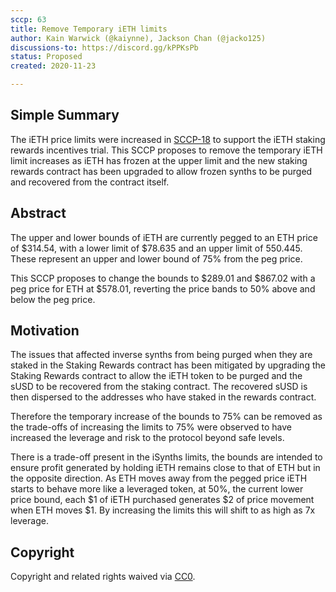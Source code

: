 ```yaml
---
sccp: 63
title: Remove Temporary iETH limits
author: Kain Warwick (@kaiynne), Jackson Chan (@jacko125)
discussions-to: https://discord.gg/kPPKsPb
status: Proposed
created: 2020-11-23

---
```


## Simple Summary
<!--"If you can't explain it simply, you don't understand it well enough." Provide a simplified and layman-accessible explanation of the SCCP.-->
The iETH price limits were increased in [SCCP-18](./sccp-18.md) to support the iETH staking rewards incentives trial. This SCCP proposes to remove the temporary iETH limit increases as iETH has frozen at the upper limit and the new staking rewards contract has been upgraded to allow frozen synths to be purged and recovered from the contract itself.

## Abstract
<!--A short (~200 word) description of the variable change proposed.-->
The upper and lower bounds of iETH are currently pegged to an ETH price of $314.54, with a lower limit of $78.635 and an upper limit of 550.445. These represent an upper and lower bound of 75% from the peg price.

This SCCP proposes to change the bounds to $289.01 and $867.02 with a peg price for ETH at $578.01, reverting the price bands to 50% above and below the peg price.

## Motivation
<!--The motivation is critical for SCCPs that want to update variables within Synthetix. It should clearly explain why the existing variable is not incentive aligned. SCCP submissions without sufficient motivation may be rejected outright.-->
The issues that affected inverse synths from being purged when they are staked in the Staking Rewards contract has been mitigated by upgrading the Staking Rewards contract to allow the iETH token to be purged and the sUSD to be recovered from the staking contract. The recovered sUSD is then dispersed to the addresses who have staked in the rewards contract.

Therefore the temporary increase of the bounds to 75% can be removed as the trade-offs of increasing the limits to 75% were observed to have increased the leverage and risk to the protocol beyond safe levels.

There is a trade-off present in the iSynths limits, the bounds are intended to ensure profit generated by holding iETH remains close to that of ETH but in the opposite direction. As ETH moves away from the pegged price iETH starts to behave more like a leveraged token, at 50%, the current lower price bound, each $1 of iETH purchased generates $2 of price movement when ETH moves $1. By increasing the limits this will shift to as high as 7x leverage.


## Copyright
Copyright and related rights waived via [CC0](https://creativecommons.org/publicdomain/zero/1.0/).
